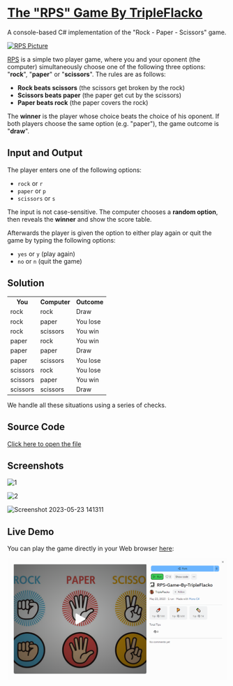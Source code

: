 # [The "RPS" Game By TripleFlacko](https://replit.com/@TripleFlacko/RPS-Game-By-TripleFlacko/)

A console-based C# implementation of the "Rock - Paper - Scissors" game.

<a href="https://replit.com/@TripleFlacko/RPS-Game-By-TripleFlacko/"><img alt="RPS Picture" width="525px" src="https://media.istockphoto.com/id/1395632555/vector/colorful-hand-icon-set.jpg?s=612x612&w=0&k=20&c=g6r4Oms6euKipRCjlwLx-8MPs1pajjnP4_aK0r6HEeo="></a>

<a href="https://replit.com/@TripleFlacko/RPS-Game-By-TripleFlacko">RPS</a> is a simple two player game, where you and your oponent (the computer) simultaneously choose one of the following three options: "**rock**", "**paper**" or "**scissors**". The rules are as follows:
* **Rock beats scissors** (the scissors get broken by the rock)
* **Scissors beats paper** (the paper get cut by the scissors)
* **Paper beats rock** (the paper covers the rock)

The **winner** is the player whose choice beats the choice of his oponent. If both players choose the same option (e.g. "paper"), the game outcome is "**draw**".

## Input and Output

The player enters one of the following options:

* `rock` or `r`
* `paper` or `p`
* `scissors` or `s`

The input is not case-sensitive. The computer chooses a **random option**, then reveals the **winner** and show the score table.

Afterwards the player is given the option to either play again or quit the game by typing the following options:

* `yes` or `y` (play again)
* `no` or `n` (quit the game)

## Solution

<table>
  <tr>
    <th>You</th>
    <th>Computer</th>
    <th>Outcome</th>
  </tr>
  <tr>
    <td>rock</td>
    <td>rock</td>
    <td>Draw</td>
  </tr>
  <tr>
    <td>rock</td>
    <td>paper</td>
    <td>You lose</td>
  </tr>
    <tr>
    <td>rock</td>
    <td>scissors</td>
    <td>You win</td>
  </tr>
    <tr>
    <td>paper</td>
    <td>rock</td>
    <td>You win</td>
  </tr>
    <tr>
    <td>paper</td>
    <td>paper</td>
    <td>Draw</td>
  </tr>
    <tr>
    <td>paper</td>
    <td>scissors</td>
    <td>You lose</td>
  </tr>
    <tr>
    <td>scissors</td>
    <td>rock</td>
    <td>You lose</td>
  </tr>
    <tr>
    <td>scissors</td>
    <td>paper</td>
    <td>You win</td>
  </tr>
    <tr>
    <td>scissors</td>
    <td>scissors</td>
    <td>Draw</td>
  </tr>
</table>

We handle all these situations using a series of checks.

## Source Code

[Click here to open the file](RPS-Game.cs)

## Screenshots


![1](https://github.com/TripleFlacko/RPS-GameByTripleFlacko/assets/119543923/5ba1c2c8-8ec2-4acb-9065-8da306776584)



![2](https://github.com/TripleFlacko/RPS-GameByTripleFlacko/assets/119543923/25bf2a4f-0085-4131-a8ec-8e1b95c9b981)



![Screenshot 2023-05-23 141311](https://github.com/TripleFlacko/RPS-GameByTripleFlacko/assets/119543923/ad01152a-7b00-4e7a-93cd-00d20a2af8f1)



## Live Demo

You can play the game directly in your Web browser <a href="https://replit.com/@TripleFlacko/RPS-Game-By-TripleFlacko">here</a>:

<div>
  <a href="https://replit.com/@TripleFlacko/RPS-Game-By-TripleFlacko"><img src="live-preview.png" alt="Play Button"></a>
</div>
